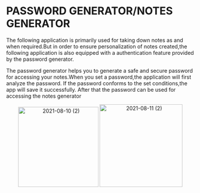 <h1>PASSWORD GENERATOR/NOTES GENERATOR</h1>
<p>The following application is primarily used for taking down notes as and when required.But in order to ensure personalization of notes created,the following application is also equipped with a authentication feature provided by the password generator.
  
 </p> 

<p>The password generator helps you to generate a safe and secure password for accessing your notes.When you set a password,the application will first analyze the password. If the password conforms to the set conditions,the app will save it successfully. After that the password can be used for accessing the notes generator</p>
 <p align="center">
 <img width="215" alt="2021-08-10 (2)" src="https://user-images.githubusercontent.com/82633814/128963709-e0704aa0-23fc-40ff-8b89-627aaa536d3b.png">
  <img width="222" alt="2021-08-11 (2)" src="https://user-images.githubusercontent.com/82633814/128964151-37018675-c084-44fd-bdd0-414349f4a16a.png">

  
  </p>
